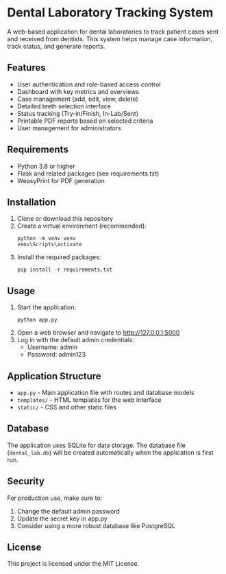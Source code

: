 # Dental Laboratory Tracking System

A web-based application for dental laboratories to track patient cases sent and received from dentists. This system helps manage case information, track status, and generate reports.

## Features

- User authentication and role-based access control
- Dashboard with key metrics and overviews
- Case management (add, edit, view, delete)
- Detailed teeth selection interface
- Status tracking (Try-in/Finish, In-Lab/Sent)
- Printable PDF reports based on selected criteria
- User management for administrators

## Requirements

- Python 3.8 or higher
- Flask and related packages (see requirements.txt)
- WeasyPrint for PDF generation

## Installation

1. Clone or download this repository
2. Create a virtual environment (recommended):
   ```
   python -m venv venv
   venv\Scripts\activate
   ```
3. Install the required packages:
   ```
   pip install -r requirements.txt
   ```

## Usage

1. Start the application:
   ```
   python app.py
   ```
2. Open a web browser and navigate to http://127.0.0.1:5000
3. Log in with the default admin credentials:
   - Username: admin
   - Password: admin123

## Application Structure

- `app.py` - Main application file with routes and database models
- `templates/` - HTML templates for the web interface
- `static/` - CSS and other static files

## Database

The application uses SQLite for data storage. The database file (`dental_lab.db`) will be created automatically when the application is first run.

## Security

For production use, make sure to:
1. Change the default admin password
2. Update the secret key in app.py
3. Consider using a more robust database like PostgreSQL

## License

This project is licensed under the MIT License.